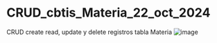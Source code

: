 # CRUD_cbtis_Materia_22_oct_2024
CRUD create read, update y delete registros tabla Materia
![image](https://github.com/user-attachments/assets/2b88dbb7-ad22-4de0-ba89-a46aa182c799)
